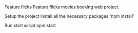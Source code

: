 Feature flicks
Feature flicks movies booking web project.

Setup the project
Install all the necessary packages 'npm install'

Run start script
npm start